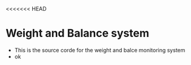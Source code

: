 <<<<<<< HEAD
# Weight and Balance system
* This is the source corde for the weight and balce monitoring system
 * ok

